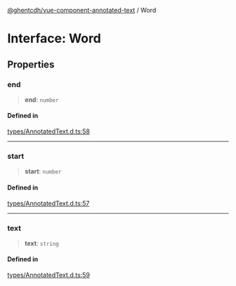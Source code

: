 [@ghentcdh/vue-component-annotated-text](../globals.md) / Word

# Interface: Word

## Properties

### end

> **end**: `number`

#### Defined in

[types/AnnotatedText.d.ts:58](https://github.com/GhentCDH/vue_component_annotated_text/blob/59a5cff35d6965ffe0b2afa94949652f590d3fbd/src/types/AnnotatedText.d.ts#L58)

***

### start

> **start**: `number`

#### Defined in

[types/AnnotatedText.d.ts:57](https://github.com/GhentCDH/vue_component_annotated_text/blob/59a5cff35d6965ffe0b2afa94949652f590d3fbd/src/types/AnnotatedText.d.ts#L57)

***

### text

> **text**: `string`

#### Defined in

[types/AnnotatedText.d.ts:59](https://github.com/GhentCDH/vue_component_annotated_text/blob/59a5cff35d6965ffe0b2afa94949652f590d3fbd/src/types/AnnotatedText.d.ts#L59)
